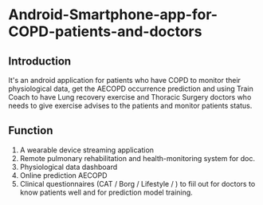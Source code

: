 # Android-Smartphone-app-for-COPD-patients-and-doctors

## Introduction
It's an android application for patients who have COPD to monitor their physiological data, get the AECOPD occurrence prediction and using Train Coach to have Lung recovery exercise and Thoracic Surgery doctors who needs to give exercise advises to the patients and monitor patients status. 

## Function
1. A wearable device streaming application
2. Remote pulmonary rehabilitation and health-monitoring system for doc.
3. Physiological data dashboard
4. Online prediction AECOPD
5. Clinical questionnaires (CAT / Borg / Lifestyle / ) to fiil out for doctors to know patients well and for prediction model training.
